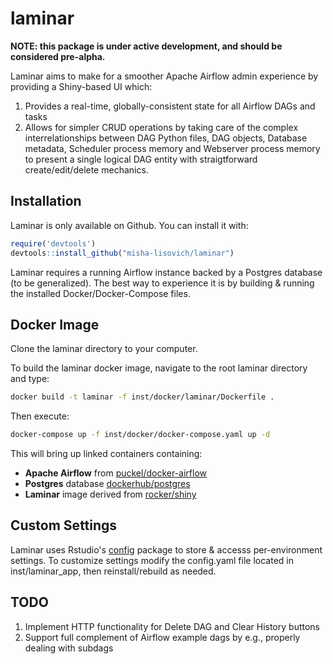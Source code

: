 # laminar

**NOTE: this package is under active development, and should be considered pre-alpha.**

Laminar aims to make for a smoother Apache Airflow admin experience by providing a Shiny-based UI which: 

1. Provides a real-time, globally-consistent state for all Airflow DAGs and tasks
2. Allows for simpler CRUD operations by taking care of the complex interrelationships between DAG Python files, DAG objects, Database metadata, Scheduler process memory and Webserver process memory to present a single logical DAG entity with straigtforward create/edit/delete mechanics.

## Installation

Laminar is only available on Github. You can install it with: 

``` r
require('devtools')
devtools::install_github("misha-lisovich/laminar")
```

Laminar requires a running Airflow instance backed by a Postgres database (to be generalized). The best way to experience it is by building & running the installed Docker/Docker-Compose files.


## Docker Image

Clone the laminar directory to your computer. 

To build the laminar docker image, navigate to the root laminar directory and type:

``` bash
docker build -t laminar -f inst/docker/laminar/Dockerfile .
```

Then execute:

``` bash
docker-compose up -f inst/docker/docker-compose.yaml up -d
```

This will bring up linked containers containing:

* **Apache Airflow** from [puckel/docker-airflow](https://hub.docker.com/r/puckel/docker-airflow/)
* **Postgres** database [dockerhub/postgres](https://hub.docker.com/_/postgres)
* **Laminar** image derived from [rocker/shiny](https://hub.docker.com/r/rocker/shiny/)


## Custom Settings

Laminar uses Rstudio's [config](https://github.com/rstudio/config) package to store & accesss per-environment settings. To customize settings modify the config.yaml file located in inst/laminar_app, then reinstall/rebuild as needed.


## TODO
1. Implement HTTP functionality for Delete DAG and Clear History buttons
2. Support full complement of Airflow example dags by e.g., properly dealing with subdags


